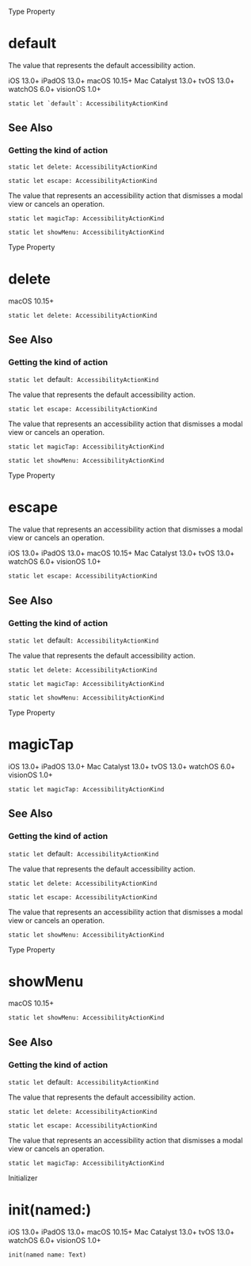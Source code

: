 Type Property

# default

The value that represents the default accessibility action.

iOS 13.0+  iPadOS 13.0+  macOS 10.15+  Mac Catalyst 13.0+  tvOS 13.0+  watchOS
6.0+  visionOS 1.0+

    
    
    static let `default`: AccessibilityActionKind

## See Also

### Getting the kind of action

`static let delete: AccessibilityActionKind`

`static let escape: AccessibilityActionKind`

The value that represents an accessibility action that dismisses a modal view
or cancels an operation.

`static let magicTap: AccessibilityActionKind`

`static let showMenu: AccessibilityActionKind`

Type Property

# delete

macOS 10.15+

    
    
    static let delete: AccessibilityActionKind

## See Also

### Getting the kind of action

`static let `default`: AccessibilityActionKind`

The value that represents the default accessibility action.

`static let escape: AccessibilityActionKind`

The value that represents an accessibility action that dismisses a modal view
or cancels an operation.

`static let magicTap: AccessibilityActionKind`

`static let showMenu: AccessibilityActionKind`

Type Property

# escape

The value that represents an accessibility action that dismisses a modal view
or cancels an operation.

iOS 13.0+  iPadOS 13.0+  macOS 10.15+  Mac Catalyst 13.0+  tvOS 13.0+  watchOS
6.0+  visionOS 1.0+

    
    
    static let escape: AccessibilityActionKind

## See Also

### Getting the kind of action

`static let `default`: AccessibilityActionKind`

The value that represents the default accessibility action.

`static let delete: AccessibilityActionKind`

`static let magicTap: AccessibilityActionKind`

`static let showMenu: AccessibilityActionKind`

Type Property

# magicTap

iOS 13.0+  iPadOS 13.0+  Mac Catalyst 13.0+  tvOS 13.0+  watchOS 6.0+
visionOS 1.0+

    
    
    static let magicTap: AccessibilityActionKind

## See Also

### Getting the kind of action

`static let `default`: AccessibilityActionKind`

The value that represents the default accessibility action.

`static let delete: AccessibilityActionKind`

`static let escape: AccessibilityActionKind`

The value that represents an accessibility action that dismisses a modal view
or cancels an operation.

`static let showMenu: AccessibilityActionKind`

Type Property

# showMenu

macOS 10.15+

    
    
    static let showMenu: AccessibilityActionKind

## See Also

### Getting the kind of action

`static let `default`: AccessibilityActionKind`

The value that represents the default accessibility action.

`static let delete: AccessibilityActionKind`

`static let escape: AccessibilityActionKind`

The value that represents an accessibility action that dismisses a modal view
or cancels an operation.

`static let magicTap: AccessibilityActionKind`

Initializer

# init(named:)

iOS 13.0+  iPadOS 13.0+  macOS 10.15+  Mac Catalyst 13.0+  tvOS 13.0+  watchOS
6.0+  visionOS 1.0+

    
    
    init(named name: Text)

